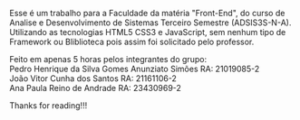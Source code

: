 Esse é um trabalho para a Faculdade da matéria "Front-End", do curso de Analise e Desenvolvimento de Sistemas Terceiro Semestre (ADSIS3S-N-A).<br/>
Utilizando as tecnologias HTML5 CSS3 e JavaScript, sem nenhum tipo de Framework ou Bliblioteca pois assim foi solicitado pelo professor.<br/>




Feito em apenas 5 horas pelos integrantes do grupo:<br/>
Pedro Henrique da Silva Gomes Anunziato Simões RA: 21019085-2  <br/>
João Vitor Cunha dos Santos RA: 21161106-2 <br/>
Ana Paula Reino de Andrade RA: 23430969-2 <br/>

Thanks for reading!!!
